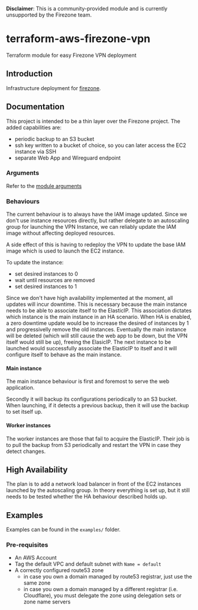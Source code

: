 **Disclaimer**: This is a community-provided module and is currently unsupported by the Firezone team.

# terraform-aws-firezone-vpn
Terraform module for easy Firezone VPN deployment

## Introduction

Infrastructure deployment for [firezone](https://github.com/firezone/firezone).

## Documentation

This project is intended to be a thin layer over the Firezone project. The added capabilities are:
- periodic backup to an S3 bucket
- ssh key written to a bucket of choice, so you can later access the EC2 instance via SSH
- separate Web App and Wireguard endpoint

### Arguments

Refer to the [module arguments](MODULE_ARGUMENTS.md)

### Behaviours

The current behaviour is to always have the IAM image updated. Since we don't use instance resources
directly, but rather delegate to an autoscaling group for launching the VPN Instance, we can reliably update
the IAM image without affecting deployed resources.

A side effect of this is having to redeploy the VPN to update the base IAM image which is used to launch the
EC2 instance.

To update the instance:
- set desired instances to 0
- wait until resources are removed
- set desired instances to 1

Since we don't have high availability implemented at the moment, all updates will incur downtime. This is
necessary because the main instance needs to be able to associate itself to the ElasticIP. This association
dictates which instance is the main instance in an HA scenario. When HA is enabled, a zero downtime update
would be to increase the desired of instances by 1 and progressivelly remove the old instances. Eventually
the main instance will be deleted (which will still cause the web app to be down, but the VPN itself would
still be up), freeing the ElasicIP. The next instance to be launched would successfully associate the ElasticIP
to itself and it will configure itself to behave as the main instance.

#### Main instance

The main instance behaviour is first and foremost to serve the web application.

Secondly it will backup its configurations periodically to an S3 bucket. When launching, if it detects a previous
backup, then it will use the backup to set itself up.

#### Worker instances

The worker instances are those that fail to acquire the ElasticIP. Their job is to pull the backup from S3
periodically and restart the VPN in case they detect changes.

## High Availability

The plan is to add a network load balancer in front of the EC2 instances launched by the autoscaling group.
In theory everything is set up, but it still needs to be tested whether the HA behaviour described holds up.

## Examples

Examples can be found in the `examples/` folder.

### Pre-requisites

- An AWS Account
- Tag the default VPC and default subnet with `Name = default`
- A correctly configured route53 zone
  - in case you own a domain managed by route53 registrar, just use the same zone
  - in case you own a domain managed by a different registrar (i.e. Cloudflare), you must delegate the zone using delegation sets or zone name servers
